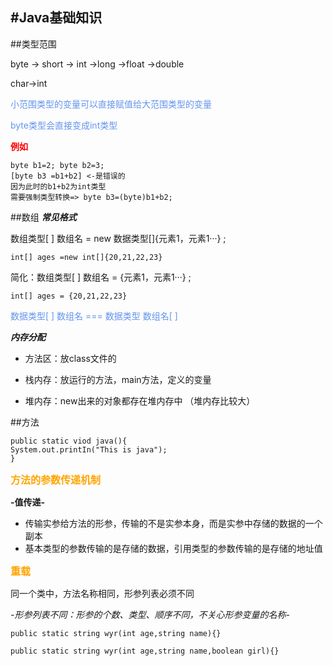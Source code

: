 #Java基础知识
---
##类型范围

byte -> short -> int ->long ->float ->double

char->int

<font color=6495ED>小范围类型的变量可以直接赋值给大范围类型的变量</font>

<font color=6495ED>byte类型会直接变成int类型</font>

**<font color=red>例如</font>**

```
byte b1=2; byte b2=3;  
[byte b3 =b1+b2] <-是错误的 
因为此时的b1+b2为int类型  
需要强制类型转换=> byte b3=(byte)b1+b2;
```

##数组
***常见格式***

数组类型[ ] 数组名 = new 数据类型[]{元素1，元素1···} ;

`int[] ages =new int[]{20,21,22,23}`

简化：数组类型[ ] 数组名 = {元素1，元素1···} ;

`int[] ages = {20,21,22,23}`

<font color=6495ED>数据类型[ ] 数组名 === 数据类型 数组名[ ]</font>

***内存分配***

- 方法区：放class文件的

- 栈内存：放运行的方法，main方法，定义的变量

- 堆内存：new出来的对象都存在堆内存中 （堆内存比较大）

##方法
``` 
public static viod java(){
System.out.printIn("This is java");
}
```

 <font size=3 color=orange>**方法的参数传递机制**</font>

**-值传递-**

- 传输实参给方法的形参，传输的不是实参本身，而是实参中存储的数据的一个副本
- 基本类型的参数传输的是存储的数据，引用类型的参数传输的是存储的地址值

 <font size=3 color=orange>**重载**</font>

同一个类中，方法名称相同，形参列表必须不同

*-形参列表不同：形参的个数、类型、顺序不同，不关心形参变量的名称-*

```
public static string wyr(int age,string name){}
```
```
public static string wyr(int age,string name,boolean girl){}
```